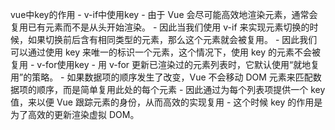 vue中key的作用
    - v-if中使用key 
        - 由于 Vue 会尽可能高效地渲染元素，通常会复用已有元素而不是从头开始渲染。
        - 因此当我们使用 v-if 来实现元素切换的时候，如果切换前后含有相同类型的元素，那么这个元素就会被复用。
        - 因此我们可以通过使用 key 来唯一的标识一个元素，这个情况下，使用 key 的元素不会被复用
    - v-for使用key
        - 用 v-for 更新已渲染过的元素列表时，它默认使用“就地复用”的策略。
        - 如果数据项的顺序发生了改变，Vue 不会移动 DOM 元素来匹配数据项的顺序，而是简单复用此处的每个元素
        - 因此通过为每个列表项提供一个 key 值，来以便 Vue 跟踪元素的身份，从而高效的实现复用
        - 这个时候 key 的作用是为了高效的更新渲染虚拟 DOM。
